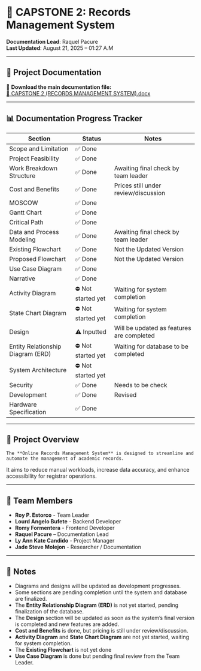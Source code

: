 # 📁 CAPSTONE 2: Records Management System

**Documentation Lead**: Raquel Pacure  
**Last Updated**: August 21, 2025 – 01:27 A.M

---

## 📄 Project Documentation

🔗 **Download the main documentation file:**  
[📎 CAPSTONE 2 (RECORDS MANAGEMENT SYSTEM).docx](https://docs.google.com/document/d/1x4wvQYwamo7RR96b6to0-e-FXHF1i5Ba/edit?usp=sharing&ouid=104714777232985337086&rtpof=true&sd=true)  

---

## 📊 Documentation Progress Tracker

| **Section**                           | **Status**          | **Notes**                                        |
|---------------------------------------|---------------------|--------------------------------------------------|
| Scope and Limitation                  | ✅ Done              |                                                  |
| Project Feasibility                   | ✅ Done              |                                                  |
| Work Breakdown Structure              | ✅ Done              | Awaiting final check by team leader              |
| Cost and Benefits                     | ✅ Done              | Prices still under review/discussion             |
| MOSCOW                                | ✅ Done              |                                                  |
| Gantt Chart                           | ✅ Done              |                                                  |
| Critical Path                         | ✅ Done              |                                                  |
| Data and Process Modeling             | ✅ Done              | Awaiting final check by team leader              |
| Existing Flowchart                    | ✅ Done              | Not the Updated Version                          |
| Proposed Flowchart                    | ✅ Done              | Not the Updated Version                          |
| Use Case Diagram                      | ✅ Done              |                                                  |
| Narrative                             | ✅ Done              |                                                  |
| Activity Diagram                      | ⛔ Not started yet   | Waiting for system completion                    |
| State Chart Diagram                   | ⛔ Not started yet   | Waiting for system completion                    |
| Design                                | ⚠️ Inputted          | Will be updated as features are completed        |
| Entity Relationship Diagram (ERD)     | ⛔ Not started yet   | Waiting for database to be completed             |
| System Architecture                   | ⛔ Not started yet   |                                                  |
| Security                              | ✅ Done              | Needs to be check                                |
| Development                           | ✅ Done              | Revised                                          |
| Hardware Specification                | ✅ Done              |                                                  |

---

## 📌 Project Overview

    The **Online Records Management System** is designed to streamline and automate the management of academic records.  
It aims to reduce manual workloads, increase data accuracy, and enhance accessibility for registrar operations.

---

## 👥 Team Members
- **Roy P. Estorco** - Team Leader
- **Lourd Angelo Bufete** - Backend Developer
- **Romy Formentera** - Frontend Developer
- **Raquel Pacure** – Documentation Lead  
- **Ly Ann Kate Candido** - Project Manager
- **Jade Steve Molejon** - Researcher / Documentation

---

## 📝 Notes

- Diagrams and designs will be updated as development progresses.  
- Some sections are pending completion until the system and database are finalized.  
- The **Entity Relationship Diagram (ERD)** is not yet started, pending finalization of the database.    
- The **Design** section will be updated as soon as the system’s final version is completed and new features are added.   
- **Cost and Benefits** is done, but pricing is still under review/discussion.  
- **Activity Diagram** and **State Chart Diagram** are not yet started, waiting for system completion.  
- The **Existing Flowchart** is not yet done
- **Use Case Diagram** is done but pending final review from the Team Leader. 

